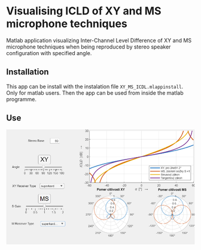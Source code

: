 # Visualising ICLD of XY and MS microphone techniques 
Matlab application visualizing Inter-Channel Level Difference of XY and MS microphone techniques when being reproduced by stereo speaker configuration with specified angle.

## Installation

This app can be install with the instalation file `XY_MS_ICDL.mlappinstall`. Only for matlab users.
Then the app can be used from inside the matlab programme.

## Use

![Screenshot of the application window with the initial state.](/assets/images/initial_state.png)
